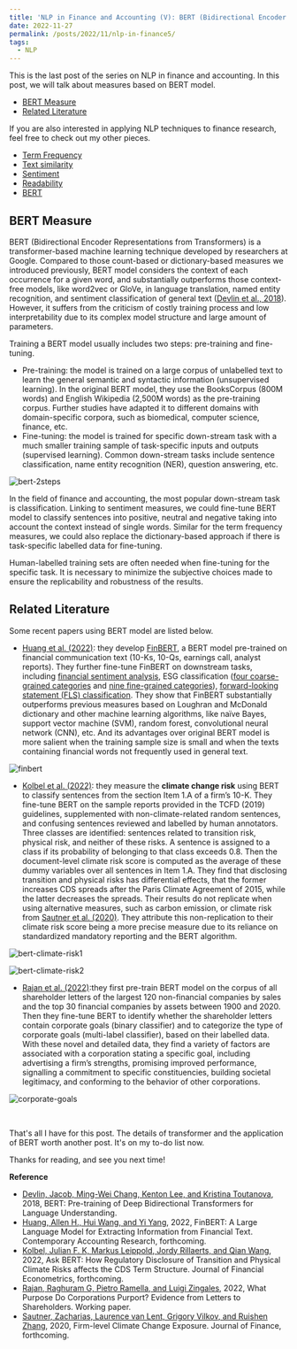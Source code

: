 ```yaml
---
title: 'NLP in Finance and Accounting (V): BERT (Bidirectional Encoder Representations from Transformers)'
date: 2022-11-27
permalink: /posts/2022/11/nlp-in-finance5/
tags:
  - NLP
---
```


This is the last post of the series on NLP in finance and accounting. In this post, we will talk about measures based on BERT model. 
- [BERT Measure](#bert-measure)
- [Related Literature](#related-literature)

If you are also interested in applying NLP techniques to finance research, feel free to check out my other pieces.
- [Term Frequency](/posts/2022/10/nlp-in-finance1/)
- [Text similarity](/posts/2022/11/nlp-in-finance2/)
- [Sentiment](/posts/2022/11/nlp-in-finance3/)
- [Readability](/posts/2022/11/nlp-in-finance3/)
- [BERT](/posts/2022/11/nlp-in-finance4/)

## BERT Measure
BERT (Bidirectional Encoder Representations from Transformers) is a transformer-based machine learning technique developed by researchers at Google. Compared to those count-based or dictionary-based measures we introduced previously, BERT model considers the context of each occurrence for a given word, and substantially outperforms those context-free models, like word2vec or GloVe, in language translation, named entity recognition, and sentiment classification of general text ([Devlin et al., 2018](https://arxiv.org/pdf/1810.04805v2.pdf)). However, it suffers from the criticism of costly training process and low interpretability due to its complex model structure and large amount of parameters.

Training a BERT model usually includes two steps: pre-training and fine-tuning.
- Pre-training: the model is trained on a large corpus of unlabelled text to learn the general semantic and syntactic information (unsupervised learning). In the original BERT model, they use the BooksCorpus (800M words) and English Wikipedia (2,500M words) as the pre-training corpus. Further studies have adapted it to different domains with domain-specific corpora, such as biomedical, computer science, finance, etc.
- Fine-tuning: the model is trained for specific down-stream task with a much smaller training sample of task-specific inputs and outputs (supervised learning). Common down-stream tasks include sentence classification, name entity recognition (NER), question answering, etc.

![bert-2steps](/images/blog/2022-10-23-nlp-finance/bert-2steps.png)

In the field of finance and accounting, the most popular down-stream task is classification. Linking to sentiment measures, we could fine-tune BERT model to classify sentences into positive, neutral and negative taking into account the context instead of single words. Similar for the term frequency measures, we could also replace the dictionary-based approach if there is task-specific labelled data for fine-tuning.

Human-labelled training sets are often needed when fine-tuning for the specific task. It is necessary to minimize the subjective choices made to ensure the replicability and robustness of the results. 

## Related Literature
Some recent papers using BERT model are listed below.
- [Huang et al. (2022)](https://papers.ssrn.com/sol3/papers.cfm?abstract_id=3910214): they develop [FinBERT](https://huggingface.co/yiyanghkust/finbert-pretrain), a BERT model pre-trained on financial communication text (10-Ks, 10-Qs, earnings call, analyst reports). They further fine-tune FinBERT on downstream tasks, including [financial sentiment analysis](https://huggingface.co/yiyanghkust/finbert-tone), ESG classification ([four coarse-grained categories](https://huggingface.co/yiyanghkust/finbert-esg) and [nine fine-grained categories](https://huggingface.co/yiyanghkust/finbert-esg-9-categories)), [forward-looking statement (FLS) classification](https://huggingface.co/yiyanghkust/finbert-fls). They show that FinBERT substantially outperforms previous measures based on Loughran and McDonald dictionary and other machine learning algorithms, like naïve Bayes, support vector machine (SVM), random forest, convolutional neural network (CNN), etc. And its advantages over original BERT model is more salient when the training sample size is small and when the texts containing financial words not frequently used in general text.

![finbert](/images/blog/2022-10-23-nlp-finance/finbert.png)
  
- [Kolbel et al. (2022)](https://papers.ssrn.com/sol3/papers.cfm?abstract_id=3616324): they measure the **climate change risk** using BERT to classify sentences from the section Item 1.A of a firm’s 10-K. They fine-tune BERT on the sample reports provided in the TCFD (2019) guidelines, supplemented with non-climate-related random sentences, and confusing sentences reviewed and labelled by human annotators. Three classes are identified: sentences related to transition risk, physical risk, and neither of these risks. A sentence is assigned to a class if its probability of belonging to that class exceeds 0.8. Then the document-level climate risk score is computed as the average of these dummy variables over all sentences in Item 1.A. They find that disclosing transition and physical risks has differential effects, that the former increases CDS spreads after the Paris Climate Agreement of 2015, while the latter decreases the spreads. Their results do not replicate when using alternative measures, such as carbon emission, or climate risk from [Sautner et al. (2020)](https://papers.ssrn.com/sol3/papers.cfm?abstract_id=3642508). They attribute this non-replication to their climate risk score being a more precise measure due to its reliance on standardized mandatory reporting and the BERT algorithm.

![bert-climate-risk1](/images/blog/2022-10-23-nlp-finance/bert-climate-risk1.png)

![bert-climate-risk2](/images/blog/2022-10-23-nlp-finance/bert-climate-risk2.png)

- [Rajan et al. (2022)](https://papers.ssrn.com/sol3/papers.cfm?abstract_id=4035849):they first pre-train BERT model on the corpus of all shareholder letters of the largest 120 non-financial companies by sales and the top 30 financial companies by assets between 1900 and 2020. Then they fine-tune BERT to identify whether the shareholder letters contain corporate goals (binary classifier) and to categorize the type of corporate goals (multi-label classifier), based on their labelled data. With these novel and detailed data, they find a variety of factors are associated with a corporation stating a specific goal, including advertising a firm’s strengths, promising improved performance, signalling a commitment to specific constituencies, building societal legitimacy, and conforming to the behavior of other corporations.

![corporate-goals](/images/blog/2022-10-23-nlp-finance/corporate-goals.png)

<br>

That's all I have for this post. The details of transformer and the application of BERT worth another post. It's on my to-do list now.

Thanks for reading, and see you next time!

**Reference**
- [Devlin, Jacob, Ming-Wei Chang, Kenton Lee, and Kristina Toutanova](https://arxiv.org/pdf/1810.04805v2.pdf), 2018, BERT: Pre-training of Deep Bidirectional Transformers for Language Understanding.
- [Huang, Allen H., Hui Wang, and Yi Yang](https://papers.ssrn.com/sol3/papers.cfm?abstract_id=3910214), 2022, FinBERT: A Large Language Model for Extracting Information from Financial Text. Contemporary Accounting Research, forthcoming.
- [Kolbel, Julian F. K, Markus Leippold, Jordy Rillaerts, and Qian Wang](https://papers.ssrn.com/sol3/papers.cfm?abstract_id=3616324), 2022, Ask BERT: How Regulatory Disclosure of Transition and Physical Climate Risks affects the CDS Term Structure. Journal of Financial Econometrics, forthcoming.
- [Rajan, Raghuram G, Pietro Ramella, and Luigi Zingales](https://papers.ssrn.com/sol3/papers.cfm?abstract_id=4035849), 2022, What Purpose Do Corporations Purport? Evidence from Letters to Shareholders. Working paper.
- [Sautner, Zacharias, Laurence van Lent, Grigory Vilkov, and Ruishen Zhang](https://papers.ssrn.com/sol3/papers.cfm?abstract_id=3642508), 2020, Firm-level Climate Change Exposure. Journal of Finance, forthcoming.
